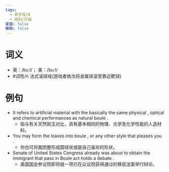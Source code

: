 ```yaml
---
tags:
  - 首字母/B
  - 级别/托福
掌握: false
模糊: false
---
```

# 词义
- 英：/buːl/； 美：/buːl/
- #词性/n  法式滚球戏(游戏者依次将金属球滚至靠近靶球)
# 例句
- It refers to artificial material with the basically the same physical , optical and chemical performances as natural boule .
	- 指与有关天然刚玉对比，具有基本相同的物理、光学及化学性能的人造材料。
- You may form the loaves into boule , or any other style that pleases you .
	- 你也可将面团整形成圆球状或是自己喜欢的形状。
- Senate of United States Congress already was about to obtain the immigrant that pass in Boule act holds a debate .
	- 美国国会参议院即将就一项已在众议院获得通过的移民法案举行辩论。
